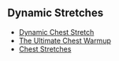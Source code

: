 ---
---

## Dynamic Stretches

- [Dynamic Chest Stretch](http://www.bodybuilding.com/exercises/detail/view/name/dynamic-chest-stretch)
- [The Ultimate Chest Warmup](http://www.menshealth.com/fitness/ultimate-chest-warmup)
- [Chest Stretches](http://www.stretchify.com/chest-stretches/)